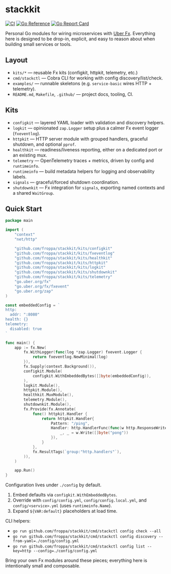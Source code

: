 # stackkit

[![CI](https://github.com/froppa/stackkit/actions/workflows/test.yml/badge.svg)](https://github.com/froppa/stackkit/actions/workflows/test.yml)
[![Go Reference](https://pkg.go.dev/badge/github.com/froppa/stackkit.svg)](https://pkg.go.dev/github.com/froppa/stackkit)
[![Go Report Card](https://goreportcard.com/badge/github.com/froppa/stackkit)](https://goreportcard.com/report/github.com/froppa/stackkit)

Personal Go modules for wiring microservices with [Uber Fx](https://github.com/uber-go/fx).
Everything here is designed to be drop-in, explicit, and easy to reason about when building small services or tools.

## Layout

- `kits/*` — reusable Fx kits (configkit, httpkit, telemetry, etc.)
- `cmd/stackctl` — Cobra CLI for working with config discovery/list/check.
- `examples/` — runnable skeletons (e.g. `service-basic` wires HTTP + telemetry).
- `README.md`, `Makefile`, `.github/` — project docs, tooling, CI.

## Kits

- `configkit` — layered YAML loader with validation and discovery helpers.
- `logkit` — opinionated `zap.Logger` setup plus a calmer Fx event logger (`fxeventlog`).
- `httpkit` — HTTP server module with grouped handlers, graceful shutdown, and optional `pprof`.
- `healthkit` — readiness/liveness reporting, either on a dedicated port or an existing mux.
- `telemetry` — OpenTelemetry traces + metrics, driven by config and `runtimeinfo`.
- `runtimeinfo` — build metadata helpers for logging and observability labels.
- `signals` — graceful/forced shutdown coordination.
- `shutdownkit` — Fx integration for `signals`, exporting named contexts and a shared `WaitGroup`.

## Quick Start

```go
package main

import (
	"context"
	"net/http"

	"github.com/froppa/stackkit/kits/configkit"
	"github.com/froppa/stackkit/kits/fxeventlog"
	"github.com/froppa/stackkit/kits/healthkit"
	"github.com/froppa/stackkit/kits/httpkit"
	"github.com/froppa/stackkit/kits/logkit"
	"github.com/froppa/stackkit/kits/shutdownkit"
	"github.com/froppa/stackkit/kits/telemetry"
	"go.uber.org/fx"
	"go.uber.org/fx/fxevent"
	"go.uber.org/zap"
)

const embeddedConfig = `
http:
  addr: ":8080"
health: {}
telemetry:
  disabled: true
`

func main() {
	app := fx.New(
		fx.WithLogger(func(log *zap.Logger) fxevent.Logger {
			return fxeventlog.NewMinimal(log)
		}),
		fx.Supply(context.Background()),
		configkit.Module(
			configkit.WithEmbeddedBytes([]byte(embeddedConfig)),
		),
		logkit.Module(),
		httpkit.Module(),
		healthkit.MuxModule(),
		telemetry.Module(),
		shutdownkit.Module(),
		fx.Provide(fx.Annotate(
			func() httpkit.Handler {
				return httpkit.Handler{
					Pattern: "/ping",
					Handler: http.HandlerFunc(func(w http.ResponseWriter, r *http.Request) {
						_, _ = w.Write([]byte("pong"))
					}),
				}
			},
			fx.ResultTags(`group:"http.handlers"`),
		)),
	)

	app.Run()
}
```

Configuration lives under `./config` by default.

1. Embed defaults via `configkit.WithEmbeddedBytes`.
2. Override with `config/config.yml`, `config/config.local.yml`, and `config/<service>.yml` (uses `runtimeinfo.Name`).
3. Expand `${VAR:default}` placeholders at load time.

CLI helpers:

- `go run github.com/froppa/stackkit/cmd/stackctl config check --all`
- `go run github.com/froppa/stackkit/cmd/stackctl config discovery --from-yaml=./config/config.yml`
- `go run github.com/froppa/stackkit/cmd/stackctl config list --key=http --config=./config/config.yml`

Bring your own Fx modules around these pieces; everything here is intentionally small and composable.
